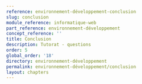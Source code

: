 ```yaml
---
reference: environnement-développement-conclusion
slug: conclusion
module_reference: informatique-web
part_reference: environnement-développement
concept_reference: ''
title: Conclusion
description: Tutorat - questions
order: 5
global_order: '18'
directory: environnement-développement
permalink: environnement-développement/conclusion
layout: chapters
---
```

